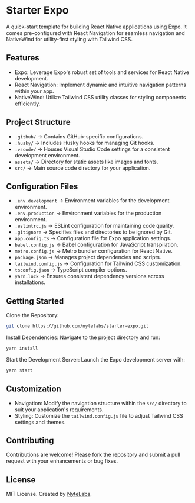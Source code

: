 # Starter Expo

A quick-start template for building React Native applications using Expo. It comes pre-configured with React Navigation for seamless navigation and NativeWind for utility-first styling with Tailwind CSS.

## Features

- Expo: Leverage Expo's robust set of tools and services for React Native development.
- React Navigation: Implement dynamic and intuitive navigation patterns within your app.
- NativeWind: Utilize Tailwind CSS utility classes for styling components efficiently.

## Project Structure

- `.github/` &rarr; Contains GitHub-specific configurations.
- `.husky/` &rarr; Includes Husky hooks for managing Git hooks.
- `.vscode/` &rarr; Houses Visual Studio Code settings for a consistent development environment.
- `assets/` &rarr; Directory for static assets like images and fonts.
- `src/` &rarr; Main source code directory for your application.

## Configuration Files

- `.env.development` &rarr; Environment variables for the development environment.
- `.env.production` &rarr; Environment variables for the production environment.
- `.eslintrc.js` &rarr; ESLint configuration for maintaining code quality.
- `.gitignore` &rarr; Specifies files and directories to be ignored by Git.
- `app.config.ts` &rarr; Configuration file for Expo application settings.
- `babel.config.js` &rarr; Babel configuration for JavaScript transpilation.
- `metro.config.js` &rarr; Metro bundler configuration for React Native.
- `package.json` &rarr; Manages project dependencies and scripts.
- `tailwind.config.js` &rarr; Configuration for Tailwind CSS customization.
- `tsconfig.json` &rarr; TypeScript compiler options.
- `yarn.lock` &rarr; Ensures consistent dependency versions across installations.

## Getting Started

Clone the Repository:

```sh
git clone https://github.com/nytelabs/starter-expo.git
```

Install Dependencies: Navigate to the project directory and run:

```sh
yarn install
```

Start the Development Server: Launch the Expo development server with:

```sh
yarn start
```

## Customization

- Navigation: Modify the navigation structure within the `src/` directory to suit your application's requirements.
- Styling: Customize the `tailwind.config.js` file to adjust Tailwind CSS settings and themes.

## Contributing

Contributions are welcome! Please fork the repository and submit a pull request with your enhancements or bug fixes.

## License

MIT License. Created by [NyteLabs](https://nytelabs.co).
